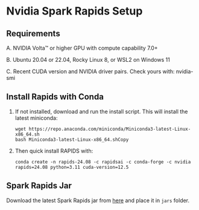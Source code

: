 # Nvidia Spark Rapids Setup

## Requirements
A. NVIDIA Volta™ or higher GPU with compute capability 7.0+ 

B. Ubuntu 20.04 or 22.04, Rocky Linux 8, or WSL2 on Windows 11

C. Recent CUDA version and NVIDIA driver pairs. Check yours with: nvidia-smi

## Install Rapids with Conda

1. If not installed, download and run the install script.
This will install the latest miniconda:

    ```
    wget https://repo.anaconda.com/miniconda/Miniconda3-latest-Linux-x86_64.sh
    bash Miniconda3-latest-Linux-x86_64.shCopy
    ```


2. Then quick install RAPIDS with:

    ```
    conda create -n rapids-24.08 -c rapidsai -c conda-forge -c nvidia rapids=24.08 python=3.11 cuda-version=12.5
    ```

## Spark Rapids Jar

Download the latest Spark Rapids jar from [here](https://nvidia.github.io/spark-rapids/docs/download.html) and place it in `jars` folder.

